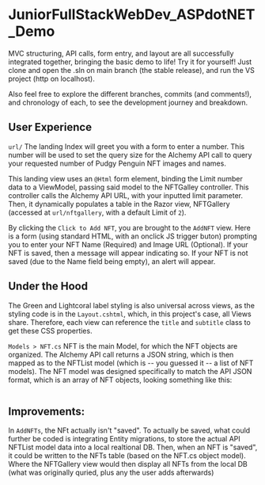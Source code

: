 # JuniorFullStackWebDev_ASPdotNET_Demo

MVC structuring, API calls, form entry, and layout are all successfully integrated together, bringing the basic demo to life! Try it for yourself! Just clone and open the .sln on main branch (the stable release), and run the VS project (http on localhost).

Also feel free to explore the different branches, commits (and comments!), and chronology of each, to see the development journey and breakdown.

## User Experience
`url/`
The landing Index will greet you with a form to enter a number. This number will be used to set the query size for the Alchemy API call to query your requested number of Pudgy Penguin NFT images and names.

This landing view uses an `@Html` form element, binding the Limit number data to a ViewModel, passing said model to the NFTGalley controller. This controller calls the Alchemy API URL, with your inputted limit parameter. Then, it dynamically populates a table in the Razor view, NFTGallery (accessed at `url/nftgallery`, with a default Limit of `2`).

By clicking the `Click to Add NFT`, you are brought to the `AddNFT` view. Here is a form (using standard HTML, with an onclick JS trigger buton) prompting you to enter your NFT Name (Required) and Image URL (Optional). If your NFT is saved, then a message will appear indicating so. If your NFT is not saved (due to the Name field being empty), an alert will appear. 

## Under the Hood
The Green and Lightcoral label styling is also universal across views, as the styling code is in the `Layout.cshtml`, which, in this project's case, all Views share. Therefore, each view can reference the `title` and `subtitle` class to get these CSS properties.

`Models > NFT.cs`
NFT is the main Model, for which the NFT objects are organized. The Alchemy API call returns a JSON string, which is then mapped as to the NFTList model (which is -- you guessed it -- a list of NFT models). The NFT model was designed specifically to match the API JSON format, which is an array of NFT objects, looking something like this:
```

```

## Improvements:
In `AddNFTs`, the NFt actually isn't "saved". To actually be saved, what could further be coded is integrating Entity migrations, to store the actual API NFTList model data into a local realtional DB. Then, when an NFT is "saved", it could be written to the NFTs table (based on the NFT.cs object model). Where the NFTGallery view would then display all NFTs from the local DB (what was originally quried, plus any the user adds afterwards)
